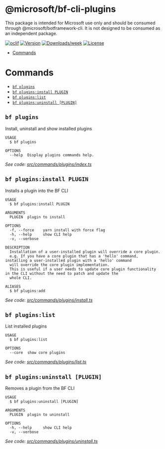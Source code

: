 @microsoft/bf-cli-plugins
=========================

This package is intended for Microsoft use only and should be consumed through @microsoft/botframework-cli. It is not designed to be consumed as an independent package.

[![oclif](https://img.shields.io/badge/cli-oclif-brightgreen.svg)](https://oclif.io)
[![Version](https://img.shields.io/npm/v/@microsoft/bf-cli-plugins.svg)](https://npmjs.org/package/@microsoft/bf-cli-plugins)
[![Downloads/week](https://img.shields.io/npm/dw/@microsoft/bf-cli-plugins.svg)](https://npmjs.org/package/@microsoft/bf-cli-plugins)
[![License](https://img.shields.io/npm/l/@microsoft/bf-cli-plugins.svg)](https://github.com/https://github.com/microsoft//botframework-cli/blob/master/package.json)

<!-- toc -->
* [Commands](#commands)
<!-- tocstop -->
# Commands
<!-- commands -->
* [`bf plugins`](#bf-plugins)
* [`bf plugins:install PLUGIN`](#bf-pluginsinstall-plugin)
* [`bf plugins:list`](#bf-pluginslist)
* [`bf plugins:uninstall [PLUGIN]`](#bf-pluginsuninstall-plugin)

## `bf plugins`

Install, uninstall and show installed plugins

```
USAGE
  $ bf plugins

OPTIONS
  --help  Display plugins commands help.
```

_See code: [src/commands/plugins/index.ts](https://github.com/microsoft/botframework-cli/tree/master/packages/plugins/src/commands/plugins/index.ts)_

## `bf plugins:install PLUGIN`

Installs a plugin into the BF CLI

```
USAGE
  $ bf plugins:install PLUGIN

ARGUMENTS
  PLUGIN  plugin to install

OPTIONS
  -f, --force    yarn install with force flag
  -h, --help     show CLI help
  -v, --verbose

DESCRIPTION
  Installation of a user-installed plugin will override a core plugin.
  e.g. If you have a core plugin that has a 'hello' command, installing a user-installed plugin with a 'hello' command 
  will override the core plugin implementation. 
  This is useful if a user needs to update core plugin functionality in the CLI without the need to patch and update the 
  whole CLI.

ALIASES
  $ bf plugins:add
```

_See code: [src/commands/plugins/install.ts](https://github.com/microsoft/botframework-cli/tree/master/packages/plugins/src/commands/plugins/install.ts)_

## `bf plugins:list`

List installed plugins

```
USAGE
  $ bf plugins:list

OPTIONS
  --core  show core plugins
```

_See code: [src/commands/plugins/list.ts](https://github.com/microsoft/botframework-cli/tree/master/packages/plugins/src/commands/plugins/list.ts)_

## `bf plugins:uninstall [PLUGIN]`

Removes a plugin from the BF CLI

```
USAGE
  $ bf plugins:uninstall [PLUGIN]

ARGUMENTS
  PLUGIN  plugin to uninstall

OPTIONS
  -h, --help     show CLI help
  -v, --verbose
```

_See code: [src/commands/plugins/uninstall.ts](https://github.com/microsoft/botframework-cli/tree/master/packages/plugins/src/commands/plugins/uninstall.ts)_
<!-- commandsstop -->
